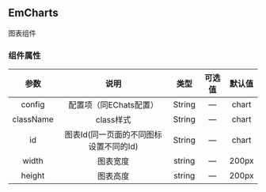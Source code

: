 ## EmCharts

图表组件

### 组件属性

|    参数     |           说明           |   类型   | 可选值 |  默认值  |
|:---------:|:----------------------:|:------:|:---:|:-----:|
|  config   |     配置项（同EChats配置）     | String |  —  | chart |
| className |        class样式         | String |  —  | chart |
|    id     | 图表Id(同一页面的不同图标设置不同的Id) | String |  —  | chart |
|   width   |          图表宽度          | string |  —  | 200px |
|  height   |          图表高度          | string |  —  | 200px |

